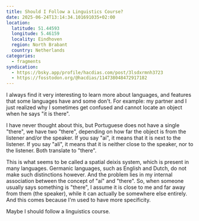 ```yaml
---
title: Should I Follow a Linguistics Course?
date: 2025-06-24T13:14:34.101691035+02:00
location:
  latitude: 51.44593
  longitude: 5.46159
  locality: Eindhoven
  region: North Brabant
  country: Netherlands
categories:
  - fragments
syndication:
  - https://bsky.app/profile/hacdias.com/post/3lsdxrmnh3723
  - https://fosstodon.org/@hacdias/114738048472917182
---
```


I always find it very interesting to learn more about languages, and features that some languages have and some don't. For example: my partner and I just realized why I sometimes get confused and cannot locate an object when he says "it is there".

I have never thought about this, but Portuguese does not have a single "there", we have two "there", depending on how far the object is from the listener and/or the speaker. If you say "aí", it means that it is next to the listener. If you say "alí", it means that it is neither close to the speaker, nor to the listener. Both translate to "there".

This is what seems to be called a spatial deixis system, which is present in many languages. Germanic languages, such as English and Dutch, do not make such distinctions however. And the problem lies in my internal association between the concept of "aí" and "there". So, when someone usually says something is "there", I assume it is close to me and far away from them (the speaker), while it can actually be somewhere else entirely. And this comes because I'm used to have more specificity.

Maybe I should follow a linguistics course.
